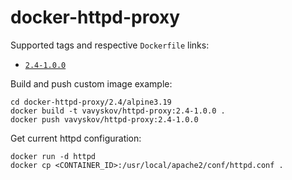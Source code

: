 # docker-httpd-proxy

Supported tags and respective `Dockerfile` links:
- [`2.4-1.0.0`](https://github.com/vavyskov/docker-httpd-proxy/tree/master/2.4/alpine3.19)

Build and push custom image example:
```
cd docker-httpd-proxy/2.4/alpine3.19
docker build -t vavyskov/httpd-proxy:2.4-1.0.0 .
docker push vavyskov/httpd-proxy:2.4-1.0.0
```

Get current httpd configuration:
```
docker run -d httpd
docker cp <CONTAINER_ID>:/usr/local/apache2/conf/httpd.conf .
```
